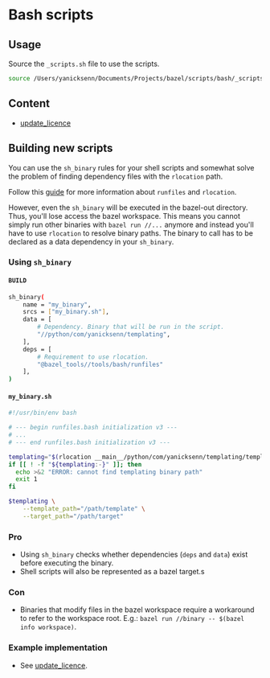 # Bash scripts

## Usage

Source the `_scripts.sh` file to use the scripts.

```bash
source /Users/yanicksenn/Documents/Projects/bazel/scripts/bash/_scripts.sh
```

## Content

- [update_licence](/scripts/bash/update_license/README.md)

## Building new scripts

You can use the `sh_binary` rules for your shell scripts and somewhat solve the problem of finding dependency files with the `rlocation` path.

Follow this [guide](https://github.com/bazelbuild/bazel/blob/8fa6b3fe71f91aac73c222d8082e75c69d814fa7/tools/bash/runfiles/runfiles.bash) for more information about `runfiles` and `rlocation`.

However, even the `sh_binary` will be executed in the bazel-out directory. Thus, you'll lose access the bazel workspace. This means you cannot simply run other binaries with `bazel run //...` anymore and instead you'll have to use `rlocation` to resolve binary paths. The binary to call has to be declared as a data dependency in your `sh_binary`.

### Using `sh_binary`

#### `BUILD`
```bash
sh_binary(
    name = "my_binary",
    srcs = ["my_binary.sh"],
    data = [
        # Dependency. Binary that will be run in the script.
        "//python/com/yanicksenn/templating",
    ],
    deps = [
        # Requirement to use rlocation.
        "@bazel_tools//tools/bash/runfiles"
    ], 
)
```

#### `my_binary.sh`
```bash
#!/usr/bin/env bash

# --- begin runfiles.bash initialization v3 ---
# ...
# --- end runfiles.bash initialization v3 ---

templating="$(rlocation __main__/python/com/yanicksenn/templating/templating)"
if [[ ! -f "${templating:-}" ]]; then
  echo >&2 "ERROR: cannot find templating binary path"
  exit 1
fi

$templating \
    --template_path="/path/template" \
    --target_path="/path/target"
```

### Pro

- Using `sh_binary` checks whether dependencies (`deps` and `data`) exist before executing the binary.
- Shell scripts will also be represented as a bazel target.s

### Con

- Binaries that modify files in the bazel workspace require a workaround to refer to the workspace root. E.g.: `bazel run //binary -- $(bazel info workspace)`.

### Example implementation

- See [update_licence](/scripts/bash/update_license/update_license.sh).

